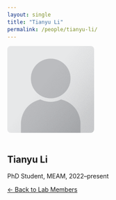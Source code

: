 ```yaml
---
layout: single
title: "Tianyu Li"
permalink: /people/tianyu-li/
---
```


<img src="/assets/images/people/generic-avatar.png" alt="Tianyu Li" style="max-width:200px; border-radius:8px; margin-bottom:1rem;">

## Tianyu Li

PhD Student, MEAM, 2022–present

[← Back to Lab Members](/people/)

